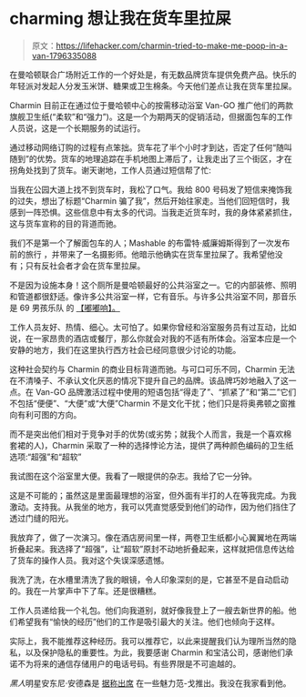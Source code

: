 # charming 想让我在货车里拉屎

> 原文：<https://lifehacker.com/charmin-tried-to-make-me-poop-in-a-van-1796335088>

在曼哈顿联合广场附近工作的一个好处是，有无数品牌货车提供免费产品。快乐的年轻派对发起人分发玉米饼、糖果或卫生棉条。今天他们差点让我在货车里拉屎。



Charmin 目前正在通过位于曼哈顿中心的按需移动浴室 Van-GO 推广他们的两款旗舰卫生纸(“柔软”和“强力”)。这是一个为期两天的促销活动，但据面包车的工作人员说，这是一个长期服务的试运行。

通过移动网络订购的过程有点笨拙。货车花了半个小时才到达，否定了任何“随叫随到”的优势。货车的地理追踪在手机地图上滞后了，让我走出了三个街区，才在拐角处找到了货车。谢天谢地，工作人员通过短信帮了忙:

当我在公园大道上找不到货车时，我松了口气。我给 800 号码发了短信来掩饰我的过失，想出了标题“Charmin 骗了我”，然后开始往家走。当他们回短信时，我感到一阵恐惧。这些信息中有太多的代词。当我走近货车时，我的身体紧紧抓住，这与货车宣称的目的背道而驰。

我们不是第一个了解面包车的人；Mashable 的布雷特·威廉姆斯得到了一次发布前的旅行 ，并带来了一名摄影师。他暗示他确实在货车里拉屎了。我希望他没有；只有反社会者才会在货车里拉屎。

不是因为设施本身！这个厕所是曼哈顿最好的公共浴室之一。它的内部装修、照明和管道都很舒适。像许多公共浴室一样，它有音乐。与许多公共浴室不同，那音乐是 69 男孩乐队 的 [【嘟嘟响】。](https://www.youtube.com/watch?v=qs7f3ssuEjA) 

工作人员友好、热情、细心。太可怕了。如果你曾经和浴室服务员有过互动，比如说，在一家昂贵的酒店或餐厅，那么你就会对我的不适有所体会。浴室本应是一个安静的地方，我们在这里执行西方社会已经同意很少讨论的功能。

这种社会契约与 Charmin 的商业目标背道而驰。与可口可乐不同，Charmin 无法在不清嗓子、不承认文化厌恶的情况下提升自己的品牌。该品牌巧妙地融入了这一点。在 Van-GO 品牌激活过程中使用的短语包括“得走了”、“抓紧了”和“第二”它们不包括“便便”、“大便”或“大便”Charmin 不是文化干扰；他们只是将奥弗顿之窗推向有利可图的方向。

而不是突出他们相对于竞争对手的优势(或劣势；就我个人而言，我是一个喜欢棉套裙的人)，Charmin 采取了一种的选择悖论方法，提供了两种颜色编码的卫生纸选项:“超强”和“超软”

我试图在这个浴室里大便。我看了一眼提供的杂志。我给了它一分钟。

这是不可能的；虽然这是里面最理想的浴室，但外面有半打的人在等我完成。为我激动。支持我。从我坐的地方，我可以凭直觉感受到他们的动作，因为他们挡住了透过门缝的阳光。

我放弃了，做了一次演习。像在酒店房间里一样，两卷卫生纸都小心翼翼地在两端折叠起来。我选择了“超强”，让“超软”原封不动地折叠起来，这样就把信息传达给了货车的操作人员。我对这个失误深感遗憾。

我洗了洗，在水槽里清洗了我的眼镜，令人印象深刻的是，它甚至不是自动启动的。我在一片掌声中下了车。还是很糟糕。

工作人员递给我一个礼包。他们向我道别，就好像我登上了一艘去新世界的船。他们希望我有“愉快的经历”他们的工作是吸引最大的关注。他们也倾向于这样。

实际上，我不能推荐这种经历。我可以推荐它，以此来提醒我们认为理所当然的隐私，以及保护隐私的重要性。为此，我要感谢 Charmin 和宝洁公司，感谢他们承诺不为将来的通信存储用户的电话号码。有些界限是不可逾越的。

*黑人*明星安东尼·安德森是 [据称出席](http://pix11.com/2017/06/21/gotta-go-charmin-says-itll-bring-a-toilet-to-you-for-a-limited-time/) 在一些魅力范-戈推出。我没在我家看到他。